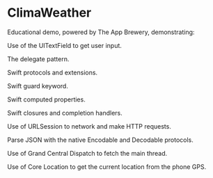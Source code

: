 # ClimaWeather

Educational demo, powered by The App Brewery, demonstrating:

Use of the UITextField to get user input.


The delegate pattern.


Swift protocols and extensions.


Swift guard keyword.


Swift computed properties.


Swift closures and completion handlers.


Use of URLSession to network and make HTTP requests.


Parse JSON with the native Encodable and Decodable protocols.


Use of Grand Central Dispatch to fetch the main thread.


Use of Core Location to get the current location from the phone GPS.
